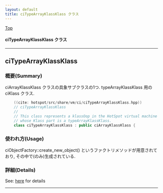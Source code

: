 ```yaml
---
layout: default
title: ciTypeArrayKlassKlass クラス 
---
```

[Top](../index.html)

#### ciTypeArrayKlassKlass クラス 



---
## <a name="no5Z2x_Vmw" id="no5Z2x_Vmw">ciTypeArrayKlassKlass</a>

### 概要(Summary)
ciArrayKlassKlass クラスの具象サブクラスの1つ. typeArrayKlassKlass 用の ciKlass クラス.


```cpp
    ((cite: hotspot/src/share/vm/ci/ciTypeArrayKlassKlass.hpp))
    // ciTypeArrayKlassKlass
    //
    // This class represents a klassOop in the HotSpot virtual machine
    // whose Klass part is a typeArrayKlassKlass.
    class ciTypeArrayKlassKlass : public ciArrayKlassKlass {
```

### 使われ方(Usage)
ciObjectFactory::create_new_object() というファクトリメソッドが用意されており, その中で(のみ)生成されている.




### 詳細(Details)
See: [here](../doxygen/classciTypeArrayKlassKlass.html) for details

---

